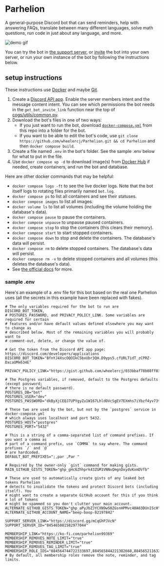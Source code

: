 # Parhelion

A general-purpose Discord bot that can send reminders, help with answering FAQs, translate between many different languages, solve math questions, run code in just about any language, and more.

![demo gif](https://media.giphy.com/media/ydzwjHvEZEc2kmi049/giphy.gif)

You can try the bot in [the support server](https://discord.gg/mCqGhPJVcN), or [invite](https://discord.com/oauth2/authorize?client_id=836071320328077332&scope=bot+applications.commands&permissions=2147740736) the bot into your own server, or run your own instance of the bot by following the instructions below.

## setup instructions

These instructions use [Docker](https://www.docker.com/) and maybe [Git](https://git-scm.com/).

1. Create a [Discord API app](https://discord.com/developers/applications). Enable the server members intent and the message content intent. You can see which permissions the bot needs in the `get_bot_invite_link` function near the top of [cogs/utils/common.py](https://github.com/wheelercj/Parhelion/blob/main/cogs/utils/common.py).
2. Download the bot's files in one of two ways:
   * If you just want to run the bot, download [`docker-compose.yml`](docker-compose.yml) from this repo into a folder for the bot.
   * If you want to be able to edit the bot's code, use `git clone https://github.com/wheelercj/Parhelion.git && cd Parhelion` and then `docker compose build`.
3. Create a file named `.env` in the bot's folder. See the sample .env below for what to put in the file.
4. Use `docker compose up -d` to download image(s) from [Docker Hub](https://hub.docker.com/repository/docker/wheelercj/parhelion/general) if needed, create containers, and run the bot and database.

Here are other docker commands that may be helpful:

* `docker compose logs -ft` to see the live docker logs. Note that the bot itself logs to rotating files primarily named `bot.log`.
* `docker compose ps` to list all containers and see their statuses.
* `docker compose images` to list all images.
* `docker volume ls` to list all volumes (including the volume holding the database's data).
* `docker compose pause` to pause the containers.
* `docker compose unpause` to unpause paused containers.
* `docker compose stop` to stop the containers (this clears their memory).
* `docker compose start` to start stopped containers.
* `docker compose down` to stop and delete the containers. The database's data will persist.
* `docker compose rm` to delete stopped containers. The database's data will persist.
* `docker compose rm -v` to delete stopped containers and all volumes (this deletes the database's data).
* See [the official docs](https://docs.docker.com/compose/reference/) for more.

### sample .env

Here's an example of a .env file for this bot based on the real one Parhelion uses (all the secrets in this example have been replaced with fakes).

```Dotenv
# The only variables required for the bot to run are DISCORD_BOT_TOKEN,
# POSTGRES_PASSWORD, and PRIVACY_POLICY_LINK. Some variables are required for certain
# features and/or have default values defined elsewhere you may want to change as
# described below. Most of the remaining variables you will probably want to
# comment-out, delete, or change the value of.

# Get the token from the Discord API app page: https://discord.com/developers/applications
DISCORD_BOT_TOKEN="BfnYJ4XscOQOIkC5bxUbr3QH.D9yps5.cfURLTidT_zCPRZ-DxcaUMk634E"

PRIVACY_POLICY_LINK="https://gist.github.com/wheelercj/033bbaf78b08ff0335943d5119347853"

# The Postgres variables, if removed, default to the Postgres defaults (except password;
# there is no default password).
POSTGRES_DB="bot"
POSTGRES_USER="dev"
POSTGRES_PASSWORD="dkByXjCEQJ7UPYgyZu1W167LhldOVcSgEV7EXmhs7iYbzf4yv73tmIzYlmqvSQHYZrLo7se8lbOR3FYIFBzJv6NgDwg5GBj4FZIc"

# These two are used by the bot, but not by the `postgres` service in docker-compose.yml
# which always uses localhost and port 5432.
POSTGRES_HOST="postgres"
POSTGRES_PORT="5432"

# This is a string of a comma-separated list of command prefixes. If you want a comma as
# part of a command prefix, use `COMMA` to say where. The command prefixes `/` and `@`
# are hardcoded.
DEFAULT_BOT_PREFIXES=";,par ,Par "

# Required by the owner-only `gist` command for making gists.
MAIN_GITHUB_GISTS_TOKEN="ghp_gHc6Zhhprk43ZGM1VNNvQmgnDxydvKxmDVfb"

# These are used to automatically create gists of any leaked bot tokens Parhelion
# detects to invalidate the tokens and protect Discord bots (including itself). You
# might want to create a separate GitHub account for this if you think a lot of tokens
# might be spammed so you don't clutter your main account.
ALTERNATE_GITHUB_GISTS_TOKEN="ghp_aPyJbZJYCXN9wS0ZGsnHPMvc40A63DUnIScH"
ALTERNATE_GITHUB_ACCOUNT_NAME="beep-boop-82197842"

SUPPORT_SERVER_LINK="https://discord.gg/mCqGhPJVcN"
SUPPORT_SERVER_ID="845465081582977044"

MEMBERSHIP_LINK="https://ko-fi.com/parhelion99369"
MEMBERSHIP_REMOVES_NOTE_LIMIT="true"
MEMBERSHIP_REMOVES_REMINDER_LIMIT="true"
MEMBERSHIP_REMOVES_TAG_LIMIT="true"
MEMBERSHIP_ROLE_IDS="884564744722333697,884565844221382668,884565211632267285"
# By default, all membership roles remove the note, reminder, and tag limits.
```
